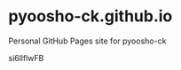 # pyoosho-ck.github.io
Personal GitHub Pages site for pyoosho-ck













































si6llflwFB
